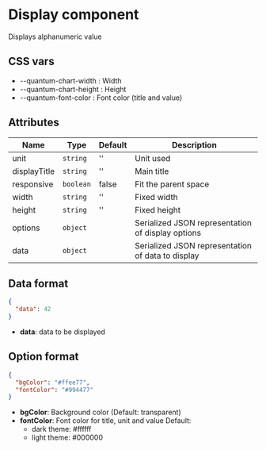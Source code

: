 # Display component

Displays alphanumeric value

## CSS vars
 
- --quantum-chart-width : Width
- --quantum-chart-height : Height
- --quantum-font-color : Font color (title and value)

## Attributes

| Name | Type | Default | Description |
|------|------|---------|-------------|
| unit | `string` | '' | Unit used |
| displayTitle | `string` | '' | Main title |
| responsive | `boolean` | false | Fit the parent space |
| width | `string` | '' | Fixed width |
| height | `string` | '' | Fixed height |
| options | `object` | | Serialized JSON representation of display options |
| data | `object` | | Serialized JSON representation of data to display |

## Data format

```json
{
  "data": 42
}
```
- **data**: data to be displayed

## Option format

```json
{
  "bgColor": "#ffee77",
  "fontColor": "#994477"
}
```

- **bgColor**: Background color (Default: transparent) 
- **fontColor**: Font color for title, unit and value Default: 
  - dark theme: #ffffff
  - light theme: #000000